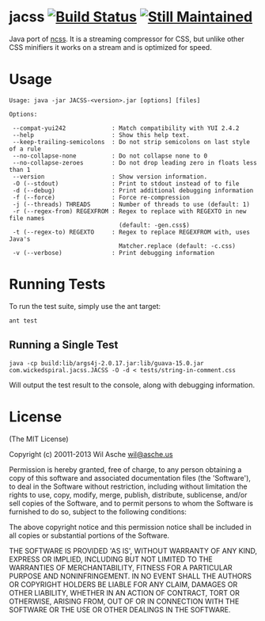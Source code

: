 # jacss [![Build Status](https://travis-ci.org/kurakin/jacss.png)](https://travis-ci.org/kurakin/jacss) [![Still Maintained](http://stillmaintained.com/kurakin/jacss.png)](http://stillmaintained.com/kurakin/jacss)

Java port of [ncss]. It is a streaming compressor for CSS, but unlike other CSS
minifiers it works on a stream and is optimized for speed.

[ncss]: http://github.com/kurakin/ncss

# Usage

```
Usage: java -jar JACSS-<version>.jar [options] [files]

Options:

 --compat-yui242             : Match compatibility with YUI 2.4.2
 --help                      : Show this help text.
 --keep-trailing-semicolons  : Do not strip semicolons on last style of a rule
 --no-collapse-none          : Do not collapse none to 0
 --no-collapse-zeroes        : Do not drop leading zero in floats less than 1
 --version                   : Show version information.
 -O (--stdout)               : Print to stdout instead of to file
 -d (--debug)                : Print additional debugging information
 -f (--force)                : Force re-compression
 -j (--threads) THREADS      : Number of threads to use (default: 1)
 -r (--regex-from) REGEXFROM : Regex to replace with REGEXTO in new file names
                               (default: -gen.css$)
 -t (--regex-to) REGEXTO     : Regex to replace REGEXFROM with, uses Java's
                               Matcher.replace (default: -c.css)
 -v (--verbose)              : Print debugging information
```

# Running Tests

To run the test suite, simply use the ant target:

```ant test```

## Running a Single Test

```java -cp build:lib/args4j-2.0.17.jar:lib/guava-15.0.jar com.wickedspiral.jacss.JACSS -O -d < tests/string-in-comment.css```

Will output the test result to the console, along with debugging information.


# License

(The MIT License)

Copyright (c) 20011-2013 Wil Asche <wil@asche.us>

Permission is hereby granted, free of charge, to any person obtaining a copy of this software and associated documentation files (the 'Software'), to deal in the Software without restriction, including without limitation the rights to use, copy, modify, merge, publish, distribute, sublicense, and/or sell copies of the Software, and to permit persons to whom the Software is furnished to do so, subject to the following conditions:

The above copyright notice and this permission notice shall be included in all copies or substantial portions of the Software.

THE SOFTWARE IS PROVIDED 'AS IS', WITHOUT WARRANTY OF ANY KIND, EXPRESS OR IMPLIED, INCLUDING BUT NOT LIMITED TO THE WARRANTIES OF MERCHANTABILITY, FITNESS FOR A PARTICULAR PURPOSE AND NONINFRINGEMENT. IN NO EVENT SHALL THE AUTHORS OR COPYRIGHT HOLDERS BE LIABLE FOR ANY CLAIM, DAMAGES OR OTHER LIABILITY, WHETHER IN AN ACTION OF CONTRACT, TORT OR OTHERWISE, ARISING FROM, OUT OF OR IN CONNECTION WITH THE SOFTWARE OR THE USE OR OTHER DEALINGS IN THE SOFTWARE.
